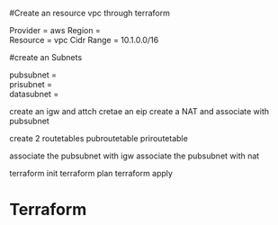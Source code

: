 #Create an resource vpc through terraform

Provider    =   aws
Region  =   
Resource    =   vpc
Cidr Range  =   10.1.0.0/16

#create an Subnets

pubsubnet   =   
prisubnet   =   
datasubnet  =   

create an igw and attch
cretae an eip
create a NAT and associate with pubsubnet

create 2 routetables
pubroutetable
priroutetable

associate the pubsubnet with igw
associate the pubsubnet with nat


terraform init
terraform plan
terraform apply

# Terraform
